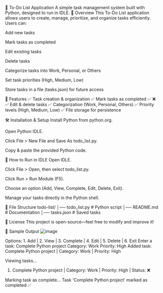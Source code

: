 📝 To-Do List Application
A simple task management system built with Python, designed to run in IDLE.
📌 Overview
This To-Do List application allows users to create, manage, prioritize, and organize tasks efficiently. Users can:

Add new tasks

Mark tasks as completed

Edit existing tasks

Delete tasks

Categorize tasks into Work, Personal, or Others

Set task priorities (High, Medium, Low)

Store tasks in a file (tasks.json) for future access

🚀 Features
✅ Task creation & organization ✅ Mark tasks as completed ✅ ❌ ✅ Edit & delete tasks ✅ Categorization (Work, Personal, Others) ✅ Priority levels (High, Medium, Low) ✅ File storage for persistence

🛠 Installation & Setup
Install Python from python.org.

Open Python IDLE.

Click File > New File and Save As todo_list.py.

Copy & paste the provided Python code.

🔧 How to Run in IDLE
Open IDLE.

Click File > Open, then select todo_list.py.

Click Run > Run Module (F5).

Choose an option (Add, View, Complete, Edit, Delete, Exit).

Manage your tasks directly in the Python shell.

📂 File Structure
todo-list/
│── todo_list.py   # Python script
│── README.md      # Documentation
│── tasks.json     # Saved tasks

📄 License
This project is open-source—feel free to modify and improve it!

📌 Sample Output
![image](https://github.com/user-attachments/assets/824ca6f3-07a0-4a44-9a4a-b30c6130e6b7)

Options: 1. Add | 2. View | 3. Complete | 4. Edit | 5. Delete | 6. Exit
Enter a task: Complete Python project
Category: Work
Priority: High
Added task: Complete Python project | Category: Work | Priority: High

Viewing tasks...
1. Complete Python project | Category: Work | Priority: High | Status: ❌

Marking task as complete...
Task 'Complete Python project' marked as completed ✅

